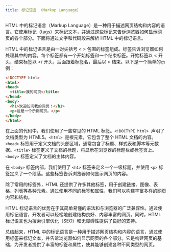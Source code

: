 ```yaml
---
title: 标记语言 （Markup Language）
---
```

HTML 中的标记语言（Markup Language）是一种用于描述网页结构和内容的语言。它使用标记（tags）来标记文本，并通过这些标记来告诉浏览器如何显示网页的各个部分。下面将通过文字和代码段来解析 HTML 中的标记语言。

HTML 中的标记语言是由一对尖括号 < > 包围的标签组成。标签告诉浏览器如何处理其中的内容。每个标签都有一个开始标签和一个结束标签。开始标签以 < 开头，结束标签以 </ 开头，后面跟着标签名，最后以 > 结束。以下是一个简单的示例：

```html
<!DOCTYPE html>
<html>
<head>
  <title>我的网页</title>
</head>
<body>
  <h1>欢迎访问我的网页！</h1>
  <p>这是一个示例网页。</p>
</body>
</html>
 ```
在上面的代码中，我们使用了一些常见的 HTML 标签。`<!DOCTYPE html> `声明了文档类型为 HTML5。`<html> `是根元素，它包含了整个 HTML 文档的内容。`<head>` 标签用于定义文档的头部区域，通常包含了标题、样式表和脚本等元数据。`<title>` 标签定义了文档的标题，将显示在浏览器的标题栏或标签页上。`<body>` 标签定义了文档的主体内容。

在 `<body>` 标签内部，我们使用了 `<h1>` 标签来定义一个一级标题，并使用 `<p>` 标签定义了一个段落。这些标签告诉浏览器如何显示网页的内容。

除了常用的标签外，HTML 还提供了许多其他标签，用于创建链接、图像、表格、列表等各种元素。通过使用不同的标签和属性，我们可以构建丰富多样的网页内容和结构。

HTML 标记语言的优势在于其简单易懂的语法和与浏览器的广泛兼容性。通过使用标记语言，开发者可以轻松地创建结构良好、内容丰富的网页。同时，HTML 标记语言也为搜索引擎优化（SEO）和无障碍性提供了良好的支持。

总结起来，HTML 中的标记语言是一种用于描述网页结构和内容的语言，通过使用标签来标记文本，并告诉浏览器如何显示网页的各个部分。它是构建网页的基础，为开发者提供了丰富的标签和属性，使其能够创建各种不同类型的网页。